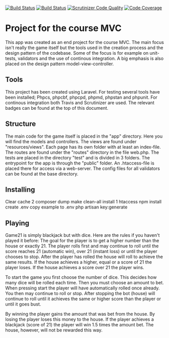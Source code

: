 [![Build Status](https://travis-ci.com/Dundgren/mvc-proj.svg?branch=main)](https://travis-ci.com/Dundgren/mvc-proj) [![Build Status](https://scrutinizer-ci.com/g/Dundgren/mvc-proj/badges/build.png?b=main)](https://scrutinizer-ci.com/g/Dundgren/mvc-proj/build-status/main) [![Scrutinizer Code Quality](https://scrutinizer-ci.com/g/Dundgren/mvc-proj/badges/quality-score.png?b=main)](https://scrutinizer-ci.com/g/Dundgren/mvc-proj/?branch=main) [![Code Coverage](https://scrutinizer-ci.com/g/Dundgren/mvc-proj/badges/coverage.png?b=main)](https://scrutinizer-ci.com/g/Dundgren/mvc-proj/?branch=main)

# Project for the course MVC
This app was created as an end project for the course MVC. The main focus isn't really the game itself but the tools used in the creation process and the design pattern of the codebase. Some of the focus is for example on unit-tests, validators and the use of continous integration. A big emphasis is also placed on the design pattern model-view-controller.

## Tools
This project has been created using Laravel. For testing several tools have been installed; Phpcs, phpcbf, phpcpd, phpmd, phpstan and phpunit. For continous integration both Travis and Scrutinizer are used. The relevant badges can be found at the top of this document.

## Structure
The main code for the game itself is placed in the "app" directory. Here you will find the models and controllers. The views are found under "resources/views". Each page has its own folder with at least an index-file. The routes are found under the "routes" directory in the file web.php. The tests are placed in the directory "test" and is divided in 3 folders. The entrypoint for the app is through the "public" folder. An .htaccess-file is placed there for access via a web-server. The config files for all validators can be found at the base directory.

## Installing
Clear cache 2
composer dump
make clean-all install 1
htaccess 
npm install
create .env
copy example to .env
php artisan key:generate

## Playing
Game21 is simply blackjack but with dice. Here are the rules if you haven't played it before: The goal for the player is to get a higher number than the house or exactly 21. The player rolls first and may continue to roll until the score reaches 21 (automatic win), over 21 (instant loss) or until the player chooses to stop. After the player has rolled the house will roll to achieve the same results. If the house achieves a higher, equal or a score of 21 the player loses. If the house achieves a score over 21 the player wins.

To start the game you first choose the number of dice. This decides how many dice will be rolled each time. Then you must choose an amount to bet. When pressing start the player will have automatically rolled once already. You then may continue to roll or stop. After stopping the bot (house) will continue to roll until it achieves the same or higher score than the player or until it goes bust.

By winning the player gains the amount that was bet from the house. By losing the player loses this money to the house. If the player achieves a blackjack (score of 21) the player will win 1.5 times the amount bet. The house, however, will not be rewarded this way.

